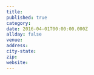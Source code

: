 ```yaml
---
title:
published: true
category:
date: 2016-04-01T00:00:00.000Z
allday: false
venue:
address:
city-state:
zip:
website:
---
```

